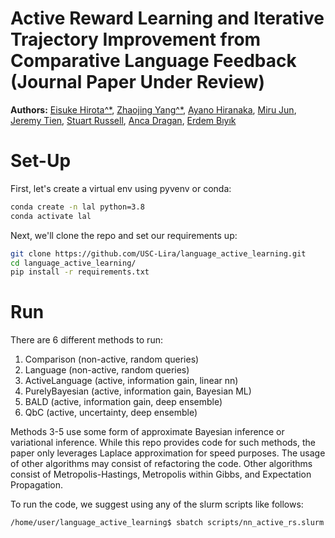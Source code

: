# Active Reward Learning and Iterative Trajectory Improvement from Comparative Language Feedback (Journal Paper Under Review)
**Authors:** [Eisuke Hirota^*](https://ei5uke.github.io/), [Zhaojing Yang^*](https://yang-zj1026.github.io), [Ayano Hiranaka](https://misoshiruseijin.github.io/), [Miru Jun](https://github.com/lemonlemonde), [Jeremy Tien](https://www.linkedin.com/in/jeremy-tien), [Stuart Russell](https://www.cs.berkeley.edu/~russell/), [Anca Dragan](https://people.eecs.berkeley.edu/~anca/), [Erdem Bıyık](https://ebiyik.github.io)

# Set-Up
First, let's create a virtual env using pyvenv or conda:
```bash
conda create -n lal python=3.8
conda activate lal
```

Next, we'll clone the repo and set our requirements up:
```bash
git clone https://github.com/USC-Lira/language_active_learning.git
cd language_active_learning/
pip install -r requirements.txt
```

# Run
There are 6 different methods to run:
1. Comparison (non-active, random queries)
2. Language (non-active, random queries)
3. ActiveLanguage (active, information gain, linear nn)
4. PurelyBayesian (active, information gain, Bayesian ML)
5. BALD (active, information gain, deep ensemble)
6. QbC (active, uncertainty, deep ensemble)

Methods 3-5 use some form of approximate Bayesian inference or variational inference. While this repo provides code for such methods, the paper only leverages Laplace approximation for speed purposes. The usage of other algorithms may consist of refactoring the code. Other algorithms consist of Metropolis-Hastings, Metropolis within Gibbs, and Expectation Propagation.

To run the code, we suggest using any of the slurm scripts like follows:
```bash
/home/user/language_active_learning$ sbatch scripts/nn_active_rs.slurm
```
